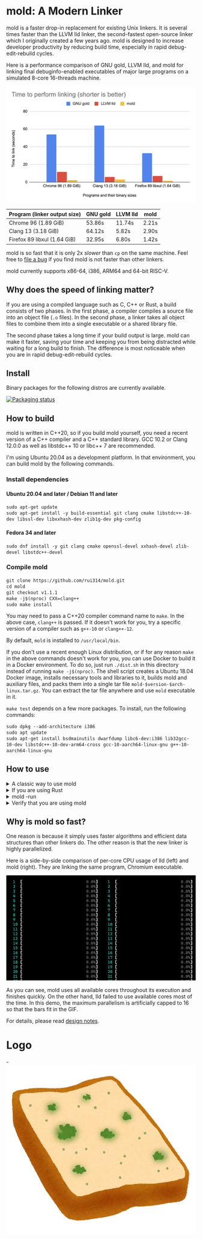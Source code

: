 # mold: A Modern Linker

mold is a faster drop-in replacement for existing Unix linkers.
It is several times faster than the LLVM lld linker, the second-fastest
open-source linker which I originally created a few years ago.
mold is designed to increase developer productivity by reducing
build time, especially in rapid debug-edit-rebuild cycles.

Here is a performance comparison of GNU gold, LLVM lld, and mold for
linking final debuginfo-enabled executables of major large programs
on a simulated 8-core 16-threads machine.

![Link speed comparison](docs/comparison.png)

| Program (linker output size)  | GNU gold | LLVM lld | mold
|-------------------------------|----------|----------|--------
| Chrome 96 (1.89 GiB)          | 53.86s   | 11.74s   | 2.21s
| Clang 13 (3.18 GiB)           | 64.12s   | 5.82s    | 2.90s
| Firefox 89 libxul (1.64 GiB)  | 32.95s   | 6.80s    | 1.42s

mold is so fast that it is only 2x _slower_ than `cp` on the same
machine. Feel free to [file a bug](https://github.com/rui314/mold/issues)
if you find mold is not faster than other linkers.

mold currently supports x86-64, i386, ARM64 and 64-bit RISC-V.

## Why does the speed of linking matter?

If you are using a compiled language such as C, C++ or Rust, a build
consists of two phases. In the first phase, a compiler compiles a
source file into an object file (`.o` files). In the second phase,
a linker takes all object files to combine them into a single executable
or a shared library file.

The second phase takes a long time if your build output is large.
mold can make it faster, saving your time and keeping you from being
distracted while waiting for a long build to finish. The difference is
most noticeable when you are in rapid debug-edit-rebuild cycles.

## Install

Binary packages for the following distros are currently available.

[![Packaging status](https://repology.org/badge/vertical-allrepos/mold.svg)](https://repology.org/project/mold/versions)

## How to build

mold is written in C++20, so if you build mold yourself, you need a
recent version of a C++ compiler and a C++ standard library. GCC 10.2
or Clang 12.0.0 as well as libstdc++ 10 or libc++ 7 are recommended.

I'm using Ubuntu 20.04 as a development platform. In that environment,
you can build mold by the following commands.

### Install dependencies

#### Ubuntu 20.04 and later / Debian 11 and later

```shell
sudo apt-get update
sudo apt-get install -y build-essential git clang cmake libstdc++-10-dev libssl-dev libxxhash-dev zlib1g-dev pkg-config
```

#### Fedora 34 and later

```shell
sudo dnf install -y git clang cmake openssl-devel xxhash-devel zlib-devel libstdc++-devel
```

### Compile mold

```shell
git clone https://github.com/rui314/mold.git
cd mold
git checkout v1.1.1
make -j$(nproc) CXX=clang++
sudo make install
```

You may need to pass a C++20 compiler command name to `make`.
In the above case, `clang++` is passed. If it doesn't work for you,
try a specific version of a compiler such as `g++-10` or `clang++-12`.

By default, `mold` is installed to `/usr/local/bin`.

If you don't use a recent enough Linux distribution, or if for any reason
`make` in the above commands doesn't work for you, you can use Docker to
build it in a Docker environment. To do so, just run `./dist.sh` in this
directory instead of running `make -j$(nproc)`. The shell script creates a
Ubuntu 18.04 Docker image, installs necessary tools and libraries to it,
builds mold and auxiliary files, and packs them into a single tar file
`mold-$version-$arch-linux.tar.gz`. You can extract the tar file anywhere
and use `mold` executable in it.

`make test` depends on a few more packages. To install, run the following commands:

```shell
sudo dpkg --add-architecture i386
sudo apt update
sudo apt-get install bsdmainutils dwarfdump libc6-dev:i386 lib32gcc-10-dev libstdc++-10-dev-arm64-cross gcc-10-aarch64-linux-gnu g++-10-aarch64-linux-gnu
```

## How to use

<details><summary>A classic way to use mold</summary>

On Unix, the linker command (which is usually `/usr/bin/ld`) is
invoked indirectly by the compiler driver (which is usually `cc`,
`gcc` or `clang`), which is typically in turn indirectly invoked by
`make` or some other build system command.

If you can specify an additional command line option to your compiler
driver by modifying build system's config files, add one of the
following flags to use `mold` instead of `/usr/bin/ld`:

- Clang: pass `-fuse-ld=mold`

- GCC 12.1.0 (upcoming version) or later: pass `-fuse-ld=mold`

- GCC before 12.1.0: `-fuse-ld` does not accept `mold` as a valid
  argument, so you need to use `-B` option instead. `-B` is an option
  to tell GCC where to look for external commands such as `ld`.

  If you have installed mold with `make install`, there should be a
  directory named `/usr/libexec/mold` (or `/usr/local/libexec/mold`,
  depending on your $PREFIX), and `ld` command should be there. The
  `ld` is actually a symlink to `mold`. So, all you need is to pass
  `-B/usr/libexec/mold` (or `-B/usr/local/libexec/mold`) to GCC.

If you haven't installed `mold` to any `$PATH`, you can still pass
`-fuse-ld=/absolute/path/to/mold` to clang to use mold. GCC does not
take an absolute path as an argument for `-fuse-ld` though.

</details>

<details><summary>If you are using Rust</summary>

Create `.cargo/config.toml` in your project directory with the following:

```
[target.x86_64-unknown-linux-gnu]
linker = "clang"
rustflags = ["-C", "link-arg=-fuse-ld=/path/to/mold"]
```

where `/path/to/mold` is an absolute path to `mold` exectuable.
Please make sure you have installed `clang`.

If you want to use mold for all projects, put the above snippet to
`~/.cargo/config.toml`.

</details>

<details><summary>mold -run</summary>

It is sometimes very hard to pass an appropriate command line option
to `cc` to specify an alternative linker.  To deal with the situation,
mold has a feature to intercept all invocations of `ld`, `ld.lld` or
`ld.gold` and redirect it to itself. To use the feature, run `make`
(or another build command) as a subcommand of mold as follows:

```shell
mold -run make <make-options-if-any>
```

Internally, mold invokes a given command with `LD_PRELOAD` environment
variable set to its companion shared object file. The shared object
file intercepts all function calls to `exec(3)`-family functions to
replace `argv[0]` with `mold` if it is `ld`, `ld.gold` or `ld.lld`.

</details>

<details><summary>Verify that you are using mold</summary>

mold leaves its identification string in `.comment` section in an output
file. You can print it out to verify that you are actually using mold.

```shell
readelf -p .comment <executable-file>

String dump of section '.comment':
  [     0]  GCC: (Ubuntu 10.2.0-5ubuntu1~20.04) 10.2.0
  [    2b]  mold 9a1679b47d9b22012ec7dfbda97c8983956716f7
```

If `mold` is in `.comment`, the file is created by mold.

</details>

## Why is mold so fast?

One reason is because it simply uses faster algorithms and efficient
data structures than other linkers do. The other reason is that the
new linker is highly parallelized.

Here is a side-by-side comparison of per-core CPU usage of lld (left)
and mold (right). They are linking the same program, Chromium
executable.

![CPU usage comparison in htop animation](docs/htop.gif)

As you can see, mold uses all available cores throughout its execution
and finishes quickly. On the other hand, lld failed to use available
cores most of the time. In this demo, the maximum parallelism is
artificially capped to 16 so that the bars fit in the GIF.

For details, please read [design notes](docs/design.md).

# Logo

-![mold image](docs/mold.jpg)
